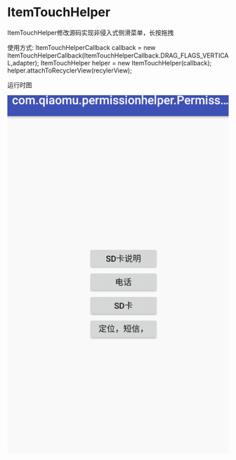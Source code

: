 # ItemTouchHelper
ItemTouchHelper修改源码实现非侵入式侧滑菜单，长按拖拽

使用方式:
 ItemTouchHelperCallback callback = new ItemTouchHelperCallback(ItemTouchHelperCallback.DRAG_FLAGS_VERTICAL,adapter);
 ItemTouchHelper helper = new ItemTouchHelper(callback);
 helper.attachToRecyclerView(recylerView);
 
 运行时图
 
![image](https://github.com/mrme2014/PermissionHelper/raw/master/imgs/1.gif)
